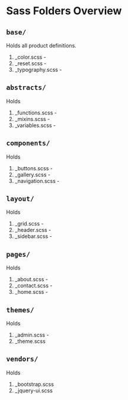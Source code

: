 # Sass Folders Overview

## `base/`

Holds all product definitions.

1. \_color.scss -
2. \_reset.scss -
3. \_typography.scss -

## `abstracts/`

Holds

1. \_functions.scss -
2. \_mixins.scss -
3. \_variables.scss -

## `components/`

Holds

1. \_buttons.scss -
2. \_gallery.scss -
3. \_navigation.scss -

## `layout/`

Holds

1. \_grid.scss -
2. \_header.scss -
3. \_sidebar.scss -

## `pages/`

Holds

1. \_about.scss -
2. \_contact.scss -
3. \_home.scss -

## `themes/`

Holds

1. \_admin.scss -
2. \_theme.scss

## `vendors/`

Holds

1. \_bootstrap.scss
2. \_jquery-ui.scss
